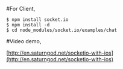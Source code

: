 #For Client, 

	$ npm install socket.io
	$ npm install -d
	$ cd node_modules/socket.io/examples/chat

#Video demo,

[http://en.saturngod.net/socketio-with-ios](http://en.saturngod.net/socketio-with-ios)